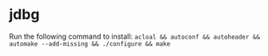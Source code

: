 # jdbg

Run the following command to install: 
```acloal && autoconf && autoheader && automake --add-missing && ./configure && make```
 
